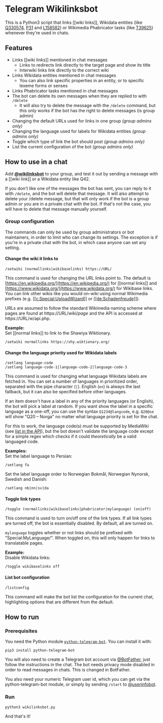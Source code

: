 # Telegram Wikilinksbot

This is a Python3 script that links [[wiki links]], Wikidata entities (like [Q330574](https://www.wikidata.org/wiki/Q330574), [P31](https://www.wikidata.org/wiki/Property:P31) and [L158582](https://www.wikidata.org/wiki/Lexeme:L158582)) or Wikimedia Phabricator tasks (like [T39625](https://phabricator.wikimedia.org/T39625)) whenever they're used in chats.

## Features
* Links [[wiki links]] mentioned in chat messages
  * Links to redirects link directly to the target page and show its title
  * Interwiki links link directly to the correct wiki
* Links Wikidata entities mentioned in chat messages
  * You can also link specific properties in an entity, or to specific
  lexeme forms or senses
* Links Phabricator tasks mentioned in chat messages
* The bot can delete its own messages when they are replied to with `/delete`
  * It will also try to delete the message with the `/delete` command, but this
  only works if the bot has the right to delete messages (is group admin)
* Changing the default URLs used for links in one group _(group admins only)_
* Changing the language used for labels for Wikidata entities _(group admins only)_
* Toggle which type of link the bot should post _(group admins only)_
* List the current configuration of the bot _(group admins only)_

## How to use in a chat
Add **[@wikilinksbot](t.me/wikilinksbot)** to your group, and test it out by sending
a message with a [[wiki link]] or a Wikidata entity like Q42.

If you don't like one of the messages the bot has sent, you can reply to it with `/delete`,
and the bot will delete that message. It will also attempt to delete your /delete message,
but that will only work if the bot is a group admin or you are in a private chat with
the bot. If that's not the case, you will have to delete that message manually yourself.

### Group configuration
The commands can only be used by group administrators or bot maintainers, in order to limit who can change its settings. The exception is if you're in a private chat with the bot, in which case anyone can set any setting.

#### Change the wiki it links to
```
/setwiki (normallinks|wikibaselinks) https://URL/
```

This command is used for changing the URL links point to. The default is [https://en.wikipedia.org/](https://en.wikipedia.org/) for [[normal links]] and [https://www.wikidata.org/](https://www.wikidata.org/) for Wikibase links. You can link other wikis like you would on-wiki using normal Wikimedia prefixes (e.g. [\[\[c:Special:UploadWizard\]\]](https://commons.wikimedia.org/wiki/Special:UploadWizard) or [\[\[de:Schadenfreude\]\]](https://de.wikipedia.org/wiki/Schadenfreude)).

URLs are assumed to follow the standard Wikimedia naming scheme where pages are found at https://URL/wiki/_page_ and the API is accessed at https://URL/w/api.php.

**Example:**  
Set [[normal links]] to link to the Shawiya Wiktionary.
```
/setwiki normallinks https://shy.wiktionary.org/
```

#### Change the language priority used for Wikidata labels
```
/setlang language-code
/setlang language-code-1|language-code-2|language-code-3
```

This command is used for changing what language Wikidata labels are fetched in. You can set a number of languages in prioritized order, separated with the pipe character (`|`). English (`en`) is always the last fallback, but it can also be specified before other languages.

If an item doesn't have a label in any of the priority languages (or English), the bot will pick a label at random. If you want show the label in a specific language as a one-off, you can use the syntax `Q1234@langcode`, e.g. `Q20@se` will show "Q20 – Norga" no matter what language priority is set for the chat.

For this to work, the language code(s) must be supported by MediaWiki (see [list in the API](https://www.wikidata.org/w/api.php?action=query&meta=siteinfo&siprop=languages)), but the bot doesn't validate the language code except for a simple regex which checks if it could _theoretically_ be a valid languaged code.

**Examples:**  
Set the label language to Persian:
```
/setlang fa
```
Set the label language order to Norwegian Bokmål, Norwegian Nynorsk, Swedish and Danish:
```
/setlang nb|nn|sv|da
```

#### Toggle link types
```
/toggle (normallinks|wikibaselinks|phabricator|mylanguage) (on|off)
```

This command is used to turn on/off one of the link types. If all link types are turned off, the bot is essentially disabled. By default, all are turned on.

`mylanguage` toggles whether or not links should be prefixed with "Special:MyLanguage/". When toggled on, this will only happen for links to translatable pages.

**Example:**  
Disable Wikidata links:
```
/toggle wikibaselinks off
```

#### List bot configuration
```
/listconfig
```

This command will make the bot list the configuration for the current chat, highlighting options that are different from the default.

## How to run
### Prerequisites
You need the Python module [`python-telegram-bot`](https://python-telegram-bot.org/). You can install it with:

```
pip3 install python-telegram-bot
```

You will also need to create a Telegram bot account via [@BotFather](https://t.me./botfather), just follow the instructions in the chat. The bot needs privacy mode disabled in order to read messages in chats. This is changed in BotFather.

You also need your numeric Telegram user id, which you can get via the python-telegram-bot module, or simply by sending `/start` to [@userinfobot](https://t.me./userinfobot).

### Run
```
python3 wikilinksbot.py
```

And that's it!
